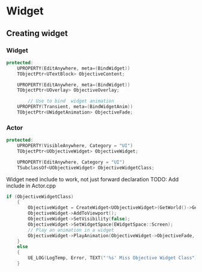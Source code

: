 # Widget

## Creating widget

### Widget

```cpp title="Widget.h"
protected:
	UPROPERTY(EditAnywhere, meta=(BindWidget))
	TObjectPtr<UTextBlock> ObjectiveContent;

	UPROPERTY(EditAnywhere, meta=(BindWidget))
	TObjectPtr<UOverlay> ObjectiveOverlay;

        // Use to bind  widget animation
	UPROPERTY(Transient, meta=(BindWidgetAnim))
	TObjectPtr<UWidgetAnimation> ObjectiveFade;
```   

### Actor

```cpp title="Actor.h"
protected:
	UPROPERTY(VisibleAnywhere, Category = "UI")
	TObjectPtr<UObjectiveWidget> ObjectiveWidget;

	UPROPERTY(EditAnywhere, Category = "UI")
	TSubclassOf<UObjectiveWidget> ObjectiveWidgetClass;
```    

Widget need include to work, not just forward declaration
TODO: Add include in Actor.cpp

```cpp title="Actor.cpp"
if (ObjectiveWidgetClass)
	{
		ObjectiveWidget = CreateWidget<UObjectiveWidget>(GetWorld()->GetFirstPlayerController(), ObjectiveWidgetClass);
        ObjectiveWidget->AddToViewport();
        ObjectiveWidget->SetVisibility(false);
	    ObjectiveWidget->SetWidgetSpace(EWidgetSpace::Screen);
        // Play an animation in a widget
		ObjectiveWidget->PlayAnimation(ObjectiveWidget->ObjectiveFade, 0.0, 1, EUMGSequencePlayMode::Type::Forward, 1);
	}
	else
	{
		UE_LOG(LogTemp, Error, TEXT("'%s' Miss Objective Widget Class"), *GetNameSafe(this));
	}
```    